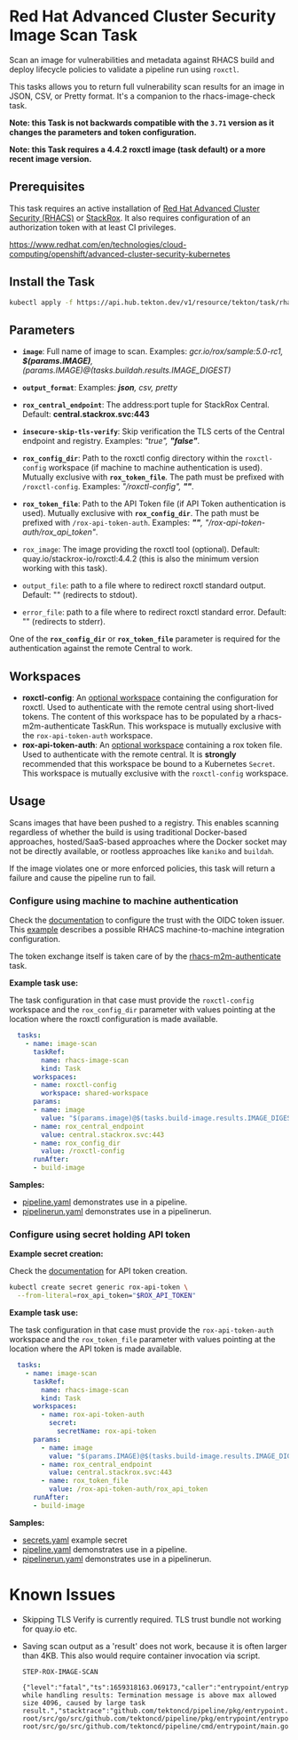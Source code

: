 # Red Hat Advanced Cluster Security Image Scan Task

Scan an image for vulnerabilities and metadata against RHACS build and deploy
lifecycle policies to validate a pipeline run using `roxctl`.

This tasks allows you to return full vulnerability scan results for an image in
JSON, CSV, or Pretty format.  It's a companion to the rhacs-image-check task.

**Note: this Task is not backwards compatible with the `3.71` version as it
changes the parameters and token configuration.**

**Note: this Task requires a 4.4.2 roxctl image (task default) or a more recent 
image version.**

## Prerequisites

This task requires an active installation of [Red Hat Advanced Cluster Security (RHACS)](https://www.redhat.com/en/resources/advanced-cluster-security-for-kubernetes-datasheet)
or [StackRox](https://www.stackrox.io/).  It also requires configuration of an
authorization token with at least CI privileges.

<https://www.redhat.com/en/technologies/cloud-computing/openshift/advanced-cluster-security-kubernetes>

## Install the Task

```bash
kubectl apply -f https://api.hub.tekton.dev/v1/resource/tekton/task/rhacs-image-scan/4.0/raw
```

## Parameters

- **`image`**: Full name of image to scan. Examples: _gcr.io/rox/sample:5.0-rc1,
**$(params.IMAGE)**, $(params.IMAGE)@$(tasks.buildah.results.IMAGE_DIGEST)_
- **`output_format`**:  Examples: _**json**, csv, pretty_

- **`rox_central_endpoint`**: The address:port tuple for StackRox Central.
Default: **central.stackrox.svc:443**
- **`insecure-skip-tls-verify`**: Skip verification the TLS certs of the Central
endpoint and registry. Examples: _"true", **"false"**_.
- **`rox_config_dir`**: Path to the roxctl config directory within the
`roxctl-config` workspace (if machine to machine authentication is used).
Mutually exclusive with **`rox_token_file`**. The path must be prefixed with
`/roxctl-config`. Examples: _"/roxctl-config", **""**_.
- **`rox_token_file`**: Path to the API Token file (if API Token authentication
is used). Mutually exclusive with **`rox_config_dir`**. The path must be
prefixed with `/rox-api-token-auth`.
Examples: _**""**, "/rox-api-token-auth/rox_api_token"_.
- `rox_image`: The image providing the roxctl tool (optional).
Default: quay.io/stackrox-io/roxctl:4.4.2
(this is also the minimum version working with this task). 
- `output_file`: path to a file where to redirect roxctl standard output.
Default: "" (redirects to stdout).
- `error_file`: path to a file where to redirect roxctl standard error.
Default: "" (redirects to stderr).

One of the **`rox_config_dir`** or **`rox_token_file`** parameter is required
for the authentication against the remote Central to work.

## Workspaces

- **roxctl-config**: An [optional workspace](https://github.com/tektoncd/pipeline/blob/main/docs/workspaces.md#optional-workspaces)
containing the configuration for roxctl. Used to authenticate with the remote
central using short-lived tokens. The content of this workspace has to be
populated by a rhacs-m2m-authenticate TaskRun. This workspace is mutually
exclusive with the `rox-api-token-auth` workspace.
- **rox-api-token-auth**: An [optional workspace](https://github.com/tektoncd/pipeline/blob/main/docs/workspaces.md#optional-workspaces)
containing a rox token file. Used to authenticate with the remote central. It is
**strongly** recommended that this workspace be bound to a Kubernetes `Secret`.
This workspace is mutually exclusive with the `roxctl-config` workspace.

## Usage

Scans images that have been pushed to a registry.  This enables scanning
regardless of whether the build is using traditional Docker-based approaches,
hosted/SaaS-based approaches where the Docker socket may not be directly
available, or rootless approaches like `kaniko` and `buildah`.

If the image violates one or more enforced policies, this task will return a
failure and cause the pipeline run to fail.

### Configure using machine to machine authentication

Check the [documentation](https://docs.openshift.com/acs/operating/manage-user-access/configure-short-lived-access.html#configure-short-lived-access_configure-short-lived-access)
to configure the trust with the OIDC token issuer. This
[example](../../rhacs-m2m-authenticate/0.1/samples/configure-m2m.md) describes
a possible RHACS machine-to-machine integration configuration.

The token exchange itself is taken care of by the
[rhacs-m2m-authenticate](../../rhacs-m2m-authenticate) task.

**Example task use:**

The task configuration in that case must provide the `roxctl-config` workspace
and the `rox_config_dir` parameter with values pointing at the location where
the roxctl configuration is made available.

```yaml
  tasks:
    - name: image-scan
      taskRef:
        name: rhacs-image-scan
        kind: Task
      workspaces:
      - name: roxctl-config
        workspace: shared-workspace
      params:
      - name: image
        value: "$(params.image)@$(tasks.build-image.results.IMAGE_DIGEST)"
      - name: rox_central_endpoint
        value: central.stackrox.svc:443
      - name: rox_config_dir
        value: /roxctl-config
      runAfter:
      - build-image
```

**Samples:**

* [pipeline.yaml](samples/with-m2m-token/pipeline.yaml) demonstrates use in a
pipeline.
* [pipelinerun.yaml](samples/with-m2m-token/pipelinerun.yaml) demonstrates use
in a pipelinerun.

### Configure using secret holding API token

**Example secret creation:**

Check the [documentation](https://docs.openshift.com/acs/configuration/configure-api-token.html)
for API token creation.

```bash
kubectl create secret generic rox-api-token \
  --from-literal=rox_api_token="$ROX_API_TOKEN"
```

**Example task use:**

The task configuration in that case must provide the `rox-api-token-auth`
workspace and the `rox_token_file` parameter with values pointing at the
location where the API token is made available.

```yaml
  tasks:
    - name: image-scan
      taskRef:
        name: rhacs-image-scan
        kind: Task
      workspaces:
        - name: rox-api-token-auth
          secret:
            secretName: rox-api-token
      params:
        - name: image
          value: "$(params.IMAGE)@$(tasks.build-image.results.IMAGE_DIGEST)"
        - name: rox_central_endpoint
          value: central.stackrox.svc:443
        - name: rox_token_file
          value: /rox-api-token-auth/rox_api_token
      runAfter:
      - build-image
```

**Samples:**

- [secrets.yaml](samples/with-api-token/secrets.yaml) example secret
- [pipeline.yaml](samples/with-api-token/pipeline.yaml) demonstrates use in a
pipeline.
- [pipelinerun.yaml](samples/with-api-token/pipelinerun.yaml) demonstrates use
in a pipelinerun.

# Known Issues

* Skipping TLS Verify is currently required. TLS trust bundle not working for
quay.io etc.
* Saving scan output as a 'result' does not work, because it is often larger
than 4KB. This also would require container invocation via script.

  ```
  STEP-ROX-IMAGE-SCAN

  {"level":"fatal","ts":1659318163.069173,"caller":"entrypoint/entrypointer.go:188","msg":"Error while handling results: Termination message is above max allowed size 4096, caused by large task result.","stacktrace":"github.com/tektoncd/pipeline/pkg/entrypoint.Entrypointer.Go\n\t/opt/app-root/src/go/src/github.com/tektoncd/pipeline/pkg/entrypoint/entrypointer.go:188\nmain.main\n\t/opt/app-root/src/go/src/github.com/tektoncd/pipeline/cmd/entrypoint/main.go:154\nruntime.main\n\t/usr/lib/golang/src/runtime/proc.go:225"}
  ```

